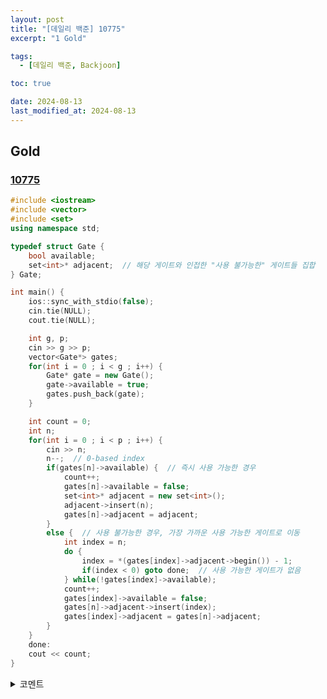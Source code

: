 ```yaml
---
layout: post
title: "[데일리 백준] 10775"
excerpt: "1 Gold"

tags:
  - [데일리 백준, Backjoon]

toc: true

date: 2024-08-13
last_modified_at: 2024-08-13
---
```

## Gold
### [10775][def]

```c++
#include <iostream>
#include <vector>
#include <set>
using namespace std;

typedef struct Gate {
    bool available;
    set<int>* adjacent;  // 해당 게이트와 인접한 "사용 불가능한" 게이트들 집합
} Gate;

int main() {
    ios::sync_with_stdio(false);
    cin.tie(NULL);
    cout.tie(NULL);

    int g, p;
    cin >> g >> p;
    vector<Gate*> gates;
    for(int i = 0 ; i < g ; i++) {
        Gate* gate = new Gate();
        gate->available = true;
        gates.push_back(gate);
    }

    int count = 0;
    int n;
    for(int i = 0 ; i < p ; i++) {
        cin >> n;
        n--;  // 0-based index
        if(gates[n]->available) {  // 즉시 사용 가능한 경우
            count++;
            gates[n]->available = false;
            set<int>* adjacent = new set<int>();
            adjacent->insert(n);
            gates[n]->adjacent = adjacent;
        }
        else {  // 사용 불가능한 경우, 가장 가까운 사용 가능한 게이트로 이동
            int index = n;
            do {
                index = *(gates[index]->adjacent->begin()) - 1;
                if(index < 0) goto done;  // 사용 가능한 게이트가 없음
            } while(!gates[index]->available);
            count++;
            gates[index]->available = false;
            gates[n]->adjacent->insert(index);
            gates[index]->adjacent = gates[n]->adjacent;
        }
    }
    done:
    cout << count;
}
```

<details>
<summary>코멘트</summary>
<div markdown="1">

- 분리 집합이 이게 맞는건지는 잘 모르겠지만, 분리 집합을 짧게 이론만 공부해보았고 나름의 적용을 해보았다.  

- 다만 Union까지 구현하였더니 시간 초과가 났다 . . .

</div>
</details>

[def]: https://www.acmicpc.net/problem/10775